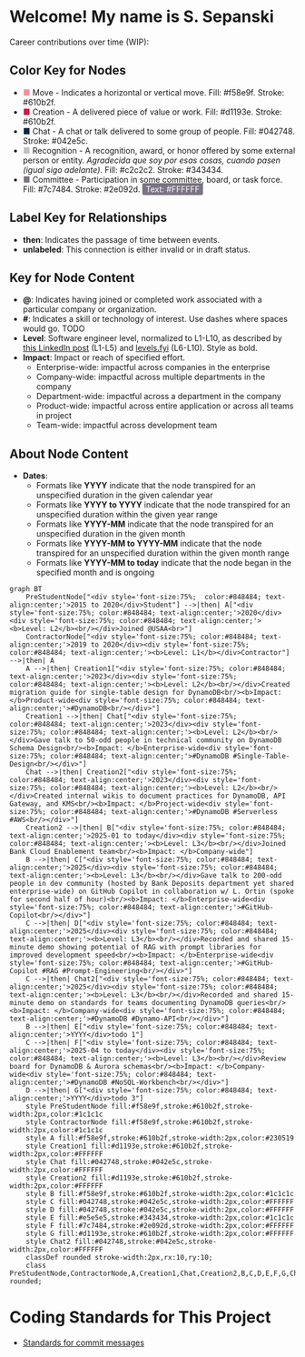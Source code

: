 # Welcome! My name is S. Sepanski

Career contributions over time (WIP):

## Color Key for Nodes

- <span style="color:#f58e9f;">&#9632;</span> Move - Indicates a horizontal or vertical move. Fill: #f58e9f. Stroke: #610b2f.
- <span style="color:#d1193e;">&#9632;</span> Creation - A delivered piece of value or work. Fill: #d1193e. Stroke: #610b2f.
- <span style="color:#042748;">&#9632;</span> Chat - A chat or talk delivered to some group of people. Fill: #042748. Stroke: #042e5c.
- <span style="color:#c2c2c2;">&#9632;</span> Recognition - A recognition, award, or honor offered by some external person or entity. <i>Agradecida que soy por esas cosas, cuando pasen (igual sigo adelante)</i>. Fill: #c2c2c2. Stroke: #343434.
- <span style="color:#7c7484;">&#9632;</span> Committee - Participation in some committee, board, or task force. Fill: #7c7484. Stroke: #2e092d. <span style="color:#FFFFFF; background:#7c7484; padding:2px 6px; border-radius:3px;">Text: #FFFFFF</span>

## Label Key for Relationships

- **then**: Indicates the passage of time between events.
- **unlabeled**: This connection is either invalid or in draft status.

## Key for Node Content

- **@**: Indicates having joined or completed work associated with a particular company or organization.
- **#**: Indicates a skill or technology of interest. Use dashes where spaces would go. TODO
- **Level**: Software engineer level, normalized to L1-L10, as described by [this LinkedIn post](https://www.linkedin.com/pulse/understanding-software-engineer-levels-from-entry-level-senior-pke9c/) (L1-L5) and [levels.fyi](https://www.levels.fyi/blog/swe-level-framework.html) (L6-L10). Style as bold.
- **Impact**: Impact or reach of specified effort.
  - Enterprise-wide: impactful across companies in the enterprise
  - Company-wide: impactful across multiple departments in the company
  - Department-wide: impactful across a department in the company
  - Product-wide: impactful across entire application or across all teams in project
  - Team-wide: impactful across development team

## About Node Content

- **Dates**:
  - Formats like **YYYY** indicate that the node transpired for an unspecified duration in the given calendar year
  - Formats like **YYYY to YYYY** indicate that the node transpired for an unspecified duration within the given year range
  - Formats like **YYYY-MM** indicate that the node transpired for an unspecified duration in the given month
  - Formats like **YYYY-MM to YYYY-MM** indicate that the node transpired for an unspecified duration within the given month range
  - Formats like **YYYY-MM to today** indicate that the node began in the specified month and is ongoing

```mermaid
graph BT
    PreStudentNode["<div style='font-size:75%;  color:#848484; text-align:center;'>2015 to 2020</div>Student"] -->|then| A["<div style='font-size:75%; color:#848484; text-align:center;'>2020</div><div style='font-size:75%; color:#848484; text-align:center;'><b>Level: L2</b><br/></div>Joined @USAA<br>"]
    ContractorNode["<div style='font-size:75%; color:#848484; text-align:center;'>2019 to 2020</div><div style='font-size:75%; color:#848484; text-align:center;'><b>Level: L1</b></div>Contractor"] -->|then| A
    A -->|then| Creation1["<div style='font-size:75%; color:#848484; text-align:center;'>2023</div><div style='font-size:75%; color:#848484; text-align:center;'><b>Level: L2</b><br/></div>Created migration guide for single-table design for DynamoDB<br/><b>Impact: </b>Product-wide<div style='font-size:75%; color:#848484; text-align:center;'>#DynamoDB<br/></div>"]
    Creation1 -->|then| Chat["<div style='font-size:75%; color:#848484; text-align:center;'>2023</div><div style='font-size:75%; color:#848484; text-align:center;'><b>Level: L2</b><br/></div>Gave talk to 50-odd people in technical community on DynamoDB Schema Design<br/><b>Impact: </b>Enterprise-wide<div style='font-size:75%; color:#848484; text-align:center;'>#DynamoDB #Single-Table-Design<br/></div>"]
    Chat -->|then| Creation2["<div style='font-size:75%; color:#848484; text-align:center;'>2023</div><div style='font-size:75%; color:#848484; text-align:center;'><b>Level: L2</b><br/></div>Created internal wikis to document practices for DynamoDB, API Gateway, and KMS<br/><b>Impact: </b>Project-wide<div style='font-size:75%; color:#848484; text-align:center;'>#DynamoDB #Serverless #AWS<br/></div>"]
    Creation2 -->|then| B["<div style='font-size:75%; color:#848484; text-align:center;'>2025-01 to today</div><div style='font-size:75%; color:#848484; text-align:center;'><b>Level: L3</b><br/></div>Joined Bank Cloud Enablement team<br/><b>Impact: </b>Company-wide"]
    B -->|then| C["<div style='font-size:75%; color:#848484; text-align:center;'>2025</div><div style='font-size:75%; color:#848484; text-align:center;'><b>Level: L3</b><br/></div>Gave talk to 200-odd people in dev community (hosted by Bank Deposits department yet shared enterprise-wide) on GitHub Copilot in collaboration w/ L. Ortin (spoke for second half of hour)<br/><b>Impact: </b>Enterprise-wide<div style='font-size:75%; color:#848484; text-align:center;'>#GitHub-Copilot<br/></div>"]
    C -->|then| D["<div style='font-size:75%; color:#848484; text-align:center;'>2025</div><div style='font-size:75%; color:#848484; text-align:center;'><b>Level: L3</b><br/></div>Recorded and shared 15-minute demo showing potential of RAG with prompt libraries for improved development speed<br/><b>Impact: </b>Enterprise-wide<div style='font-size:75%; color:#848484; text-align:center;'>#GitHub-Copilot #RAG #Prompt-Engineering<br/></div>"]
    C -->|then| Chat2["<div style='font-size:75%; color:#848484; text-align:center;'>2025</div><div style='font-size:75%; color:#848484; text-align:center;'><b>Level: L3</b><br/></div>Recorded and shared 15-minute demo on standards for teams documenting DynamoDB queries<br/><b>Impact: </b>Company-wide<div style='font-size:75%; color:#848484; text-align:center;'>#DynamoDB #Dynamo-API<br/></div>"]
    B -->|then| E["<div style='font-size:75%; color:#848484; text-align:center;'>YYYY</div>todo 1"]
    C -->|then| F["<div style='font-size:75%; color:#848484; text-align:center;'>2025-04 to today</div><div style='font-size:75%; color:#848484; text-align:center;'><b>Level: L3</b><br/></div>Review board for DynamoDB & Aurora schemas<br/><b>Impact: </b>Company-wide<div style='font-size:75%; color:#848484; text-align:center;'>#DynamoDB #NoSQL-Workbench<br/></div>"]
    D -->|then| G["<div style='font-size:75%; color:#848484; text-align:center;'>YYYY</div>todo 3"]
    style PreStudentNode fill:#f58e9f,stroke:#610b2f,stroke-width:2px,color:#1c1c1c
    style ContractorNode fill:#f58e9f,stroke:#610b2f,stroke-width:2px,color:#1c1c1c
    style A fill:#f58e9f,stroke:#610b2f,stroke-width:2px,color:#230519
    style Creation1 fill:#d1193e,stroke:#610b2f,stroke-width:2px,color:#FFFFFF
    style Chat fill:#042748,stroke:#042e5c,stroke-width:2px,color:#FFFFFF
    style Creation2 fill:#d1193e,stroke:#610b2f,stroke-width:2px,color:#FFFFFF
    style B fill:#f58e9f,stroke:#610b2f,stroke-width:2px,color:#1c1c1c
    style C fill:#042748,stroke:#042e5c,stroke-width:2px,color:#FFFFFF
    style D fill:#042748,stroke:#042e5c,stroke-width:2px,color:#FFFFFF
    style E fill:#e5e5e5,stroke:#343434,stroke-width:2px,color:#1c1c1c
    style F fill:#7c7484,stroke:#2e092d,stroke-width:2px,color:#FFFFFF
    style G fill:#d1193e,stroke:#610b2f,stroke-width:2px,color:#FFFFFF
    style Chat2 fill:#042748,stroke:#042e5c,stroke-width:2px,color:#FFFFFF
    classDef rounded stroke-width:2px,rx:10,ry:10;
    class PreStudentNode,ContractorNode,A,Creation1,Chat,Creation2,B,C,D,E,F,G,Chat2 rounded;
```

# Coding Standards for This Project

- [Standards for commit messages](https://gist.github.com/s-sepanski/44b111869e0be434ea3d1a2335b9db68)

